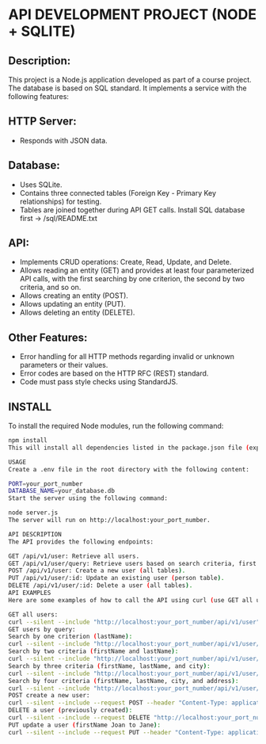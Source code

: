 # API DEVELOPMENT PROJECT (NODE + SQLITE)

## Description:
This project is a Node.js application developed as part of a course project. The database is based on SQL standard.
It implements a service with the following features:

## HTTP Server:
- Responds with JSON data.

## Database:
- Uses SQLite.
- Contains three connected tables (Foreign Key - Primary Key relationships) for testing.
- Tables are joined together during API GET calls. Install SQL database first -> /sql/README.txt

## API:
- Implements CRUD operations: Create, Read, Update, and Delete.
- Allows reading an entity (GET) and provides at least four parameterized API calls, with the first searching by one criterion, the second by two criteria, and so on.
- Allows creating an entity (POST).
- Allows updating an entity (PUT).
- Allows deleting an entity (DELETE).

## Other Features:
- Error handling for all HTTP methods regarding invalid or unknown parameters or their values.
- Error codes are based on the HTTP RFC (REST) standard.
- Code must pass style checks using StandardJS.

## INSTALL
To install the required Node modules, run the following command:

```sh
npm install
This will install all dependencies listed in the package.json file (express, body-parser, dotenv, sqlite3, express).

USAGE
Create a .env file in the root directory with the following content:

PORT=your_port_number
DATABASE_NAME=your_database.db
Start the server using the following command:

node server.js
The server will run on http://localhost:your_port_number.

API DESCRIPTION
The API provides the following endpoints:

GET /api/v1/user: Retrieve all users.
GET /api/v1/user/query: Retrieve users based on search criteria, first name, last name, city and/or address.
POST /api/v1/user: Create a new user (all tables).
PUT /api/v1/user/:id: Update an existing user (person table).
DELETE /api/v1/user/:id: Delete a user (all tables).
API EXAMPLES
Here are some examples of how to call the API using curl (use GET all users to check changes):

GET all users:
curl --silent --include "http://localhost:your_port_number/api/v1/user"
GET users by query:
Search by one criterion (lastName):
curl --silent --include "http://localhost:your_port_number/api/v1/user/query?lastName=Doe"
Search by two criteria (firstName and lastName):
curl --silent --include "http://localhost:your_port_number/api/v1/user/query?firstName=John&lastName=Doe"
Search by three criteria (firstName, lastName, and city):
curl --silent --include "http://localhost:your_port_number/api/v1/user/query?firstName=John&lastName=Doe&city=Tampere"
Search by four criteria (firstName, lastName, city, and address):
curl --silent --include "http://localhost:your_port_number/api/v1/user/query?firstName=John&lastName=Doe&city=Tampere&address=Tamperetie"
POST create a new user:
curl --silent --include --request POST --header "Content-Type: application/json" --data '{"firstName":"joe","lastName":"doe","city":"tampere","address":"tamperetie","teamName":"f","pay":60000}' "http://localhost:your_port_number/api/v1/user"
DELETE a user (previously created):
curl --silent --include --request DELETE "http://localhost:your_port_number/api/v1/user/6"
PUT update a user (firstName Joan to Jane):
curl --silent --include --request PUT --header "Content-Type: application/json" --data '{"firstName":"Jane"}' "http://localhost:your_port_number/api/v1/user/2"
